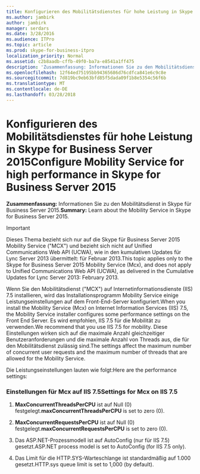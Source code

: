 ```yaml
---
title: Konfigurieren des Mobilitätsdienstes für hohe Leistung in Skype for Business Server 2015
ms.author: jambirk
author: jambirk
manager: serdars
ms.date: 3/28/2016
ms.audience: ITPro
ms.topic: article
ms.prod: skype-for-business-itpro
localization_priority: Normal
ms.assetid: c2b8aadb-cffb-49f0-ba7a-e8541a1ff475
description: 'Zusammenfassung: Informationen Sie zu den Mobilitätsdienst in Skype für Business Server 2015.'
ms.openlocfilehash: 12f64ed75195bb94365686d76cdfca841e6c9c8e
ms.sourcegitcommit: 7d819bc9eb63bfd85f5dada09f1b8e5354c56f6b
ms.translationtype: MT
ms.contentlocale: de-DE
ms.lasthandoff: 03/28/2018
---
```

# <a name="configure-mobility-service-for-high-performance-in-skype-for-business-server-2015"></a><span data-ttu-id="0fc61-103">Konfigurieren des Mobilitätsdienstes für hohe Leistung in Skype for Business Server 2015</span><span class="sxs-lookup"><span data-stu-id="0fc61-103">Configure Mobility Service for high performance in Skype for Business Server 2015</span></span>
 
<span data-ttu-id="0fc61-104">**Zusammenfassung:** Informationen Sie zu den Mobilitätsdienst in Skype für Business Server 2015.</span><span class="sxs-lookup"><span data-stu-id="0fc61-104">**Summary:** Learn about the Mobility Service in Skype for Business Server 2015.</span></span>
  
> [!IMPORTANT]
> <span data-ttu-id="0fc61-105">Dieses Thema bezieht sich nur auf die Skype für Business Server 2015 Mobility Service ("MCX") und bezieht sich nicht auf Unified Communications Web API (UCWA), wie in den kumulativen Updates für Lync Server 2013 übermittelt: für Februar 2013.</span><span class="sxs-lookup"><span data-stu-id="0fc61-105">This topic applies only to the Skype for Business Server 2015 Mobility Service (Mcx), and does not apply to Unified Communications Web API (UCWA), as delivered in the Cumulative Updates for Lync Server 2013: February 2013.</span></span> 
  
<span data-ttu-id="0fc61-106">Wenn Sie den Mobilitätsdienst ("MCX") auf Internetinformationsdienste (IIS) 7.5 installieren, wird das Installationsprogramm Mobility Service einige Leistungseinstellungen auf dem Front-End-Server konfiguriert.</span><span class="sxs-lookup"><span data-stu-id="0fc61-106">When you install the Mobility Service (Mcx) on Internet Information Services (IIS) 7.5, the Mobility Service installer configures some performance settings on the Front End Server.</span></span> <span data-ttu-id="0fc61-107">Es wird empfohlen, IIS 7.5 für die Mobilität zu verwenden.</span><span class="sxs-lookup"><span data-stu-id="0fc61-107">We recommend that you use IIS 7.5 for mobility.</span></span> <span data-ttu-id="0fc61-108">Diese Einstellungen wirken sich auf die maximale Anzahl gleichzeitiger Benutzeranforderungen und die maximale Anzahl von Threads aus, die für den Mobilitätsdienst zulässig sind.</span><span class="sxs-lookup"><span data-stu-id="0fc61-108">The settings affect the maximum number of concurrent user requests and the maximum number of threads that are allowed for the Mobility Service.</span></span>
  
<span data-ttu-id="0fc61-109">Die Leistungseinstellungen lauten wie folgt:</span><span class="sxs-lookup"><span data-stu-id="0fc61-109">Here are the performance settings:</span></span>
  
### <a name="settings-for-mcx-on-iis-75"></a><span data-ttu-id="0fc61-110">Einstellungen für Mcx auf IIS 7.5</span><span class="sxs-lookup"><span data-stu-id="0fc61-110">Settings for Mcx on IIS 7.5</span></span>

1. <span data-ttu-id="0fc61-111">**MaxConcurrentThreadsPerCPU** ist auf Null (0) festgelegt.</span><span class="sxs-lookup"><span data-stu-id="0fc61-111">**maxConcurrentThreadsPerCPU** is set to zero (0).</span></span>
    
2. <span data-ttu-id="0fc61-112">**MaxConcurrentRequestsPerCPU** ist auf Null (0) festgelegt.</span><span class="sxs-lookup"><span data-stu-id="0fc61-112">**maxConcurrentRequestsPerCPU** is set to zero (0).</span></span>
    
3. <span data-ttu-id="0fc61-113">Das ASP.NET-Prozessmodell ist auf AutoConfig (nur für IIS 7.5) gesetzt.</span><span class="sxs-lookup"><span data-stu-id="0fc61-113">ASP.NET process model is set to AutoConfig (for IIS 7.5 only).</span></span>
    
4. <span data-ttu-id="0fc61-114">Das Limit für die HTTP.SYS-Warteschlange ist standardmäßig auf 1.000 gesetzt.</span><span class="sxs-lookup"><span data-stu-id="0fc61-114">HTTP.sys queue limit is set to 1,000 (by default).</span></span>
    


